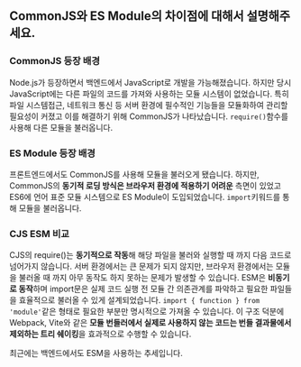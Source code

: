 ## CommonJS와 ES Module의 차이점에 대해서 설명해주세요.

### CommonJS 등장 배경
Node.js가 등장하면서 백엔드에서 JavaScript로 개발을 가능해졌습니다. 
하지만 당시 JavaScript에는 다른 파일의 코드를 가져와 사용하는 모듈 시스템이 없었습니다. 
특히 파일 시스템접근, 네트워크 통신 등 서버 환경에 필수적인 기능들을 모듈화하여 관리할 필요성이 커졌고 이를 해결하기 위해 CommonJS가 나타났습니다.
`require()`함수를 사용해 다른 모듈을 불러옵니다.

### ES Module 등장 배경

프론트엔드에서도 CommonJS를 사용해 모듈을 불러오게 됐습니다. 
하지만, CommonJS의 **동기적 로딩 방식은 브라우저 환경에 적용하기 어려운** 측면이 있었고 ES6에 언어 표준 모듈 시스템으로 ES Module이 도입되었습니다.
`import`키워드를 통해 모듈을 불러옵니다.

### CJS ESM 비교

CJS의 require()는 **동기적으로 작동**해 해당 파일을 불러와 실행할 때 까지 다음 코드로 넘어가지 않습니다. 
서버 환경에서는 큰 문제가 되지 않지만, 브라우저 환경에서는 모듈을 불러올 때 까지 아무 동작도 하지 못하는 문제가 발생할 수 있습니다.
ESM은 **비동기로 동작**하며 import문은 실제 코드 실행 전 모듈 간 의존관계를 파악하고 필요한 파일들을 효율적으로 불러올 수 있게 설계되었습니다.
`import { function } from 'module'`같은 형태로 필요한 부분만 명시적으로 가져올 수 있습니다.
이 구조 덕분에 Webpack, Vite와 같은 **모듈 번들러에서 실제로 사용하지 않는 코드는 번들 결과물에서 제외하는 트리 쉐이킹**을 효과적으로 수행할 수 있습니다.

최근에는 백엔드에서도 ESM을 사용하는 추세입니다. 
